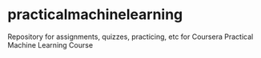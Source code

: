 practicalmachinelearning
========================

Repository for assignments, quizzes, practicing, etc for Coursera Practical Machine Learning Course
